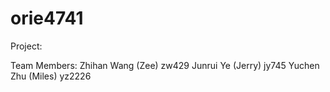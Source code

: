 # orie4741
Project:

Team Members:
Zhihan Wang (Zee) zw429
Junrui Ye (Jerry) jy745
Yuchen Zhu (Miles) yz2226
